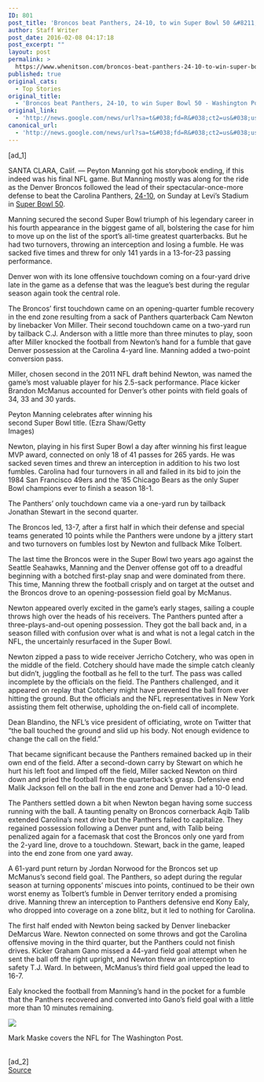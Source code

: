 ```yaml
---
ID: 801
post_title: 'Broncos beat Panthers, 24-10, to win Super Bowl 50 &#8211; Washington Post'
author: Staff Writer
post_date: 2016-02-08 04:17:18
post_excerpt: ""
layout: post
permalink: >
  https://www.whenitson.com/broncos-beat-panthers-24-10-to-win-super-bowl-50-washington-post/
published: true
original_cats:
  - Top Stories
original_title:
  - 'Broncos beat Panthers, 24-10, to win Super Bowl 50 - Washington Post'
original_link:
  - 'http://news.google.com/news/url?sa=t&#038;fd=R&#038;ct2=us&#038;usg=AFQjCNHHwT7eTiZzb2Vz1TB7wFW0fAGwRQ&#038;clid=c3a7d30bb8a4878e06b80cf16b898331&#038;cid=52779044181233&#038;ei=zBa4Vqi9A4T0wAGw6paoDQ&#038;url=https://www.washingtonpost.com/sports/broncos-beat-panthers-24-10-to-win-super-bowl-50/2016/02/07/4ff82334-ce14-11e5-abc9-ea152f0b9561_story.html'
canonical_url:
  - 'http://news.google.com/news/url?sa=t&#038;fd=R&#038;ct2=us&#038;usg=AFQjCNHHwT7eTiZzb2Vz1TB7wFW0fAGwRQ&#038;clid=c3a7d30bb8a4878e06b80cf16b898331&#038;cid=52779044181233&#038;ei=zBa4Vqi9A4T0wAGw6paoDQ&#038;url=https://www.washingtonpost.com/sports/broncos-beat-panthers-24-10-to-win-super-bowl-50/2016/02/07/4ff82334-ce14-11e5-abc9-ea152f0b9561_story.html'
---
```

 [ad_1]
<br><div id=""><p> <span class="dateline">SANTA CLARA, Calif. — </span>Peyton Manning got his storybook ending, if this indeed was his final NFL game. But Manning mostly was along for the ride as the Denver Broncos followed the lead of their spectacular-once-more defense to beat the Carolina Panthers, <a href="http://stats.washingtonpost.com/fb/boxscore.asp?gamecode=20160207007&amp;home=7&amp;vis=29&amp;final=true">24-10</a>, on Sunday at Levi’s Stadium in <a href="https://www.washingtonpost.com/news/sports/wp/2016/02/07/best-of-super-bowl-50-panthers-broncos-analysis-coldplay-halftime-show-commercials/">Super Bowl 50</a>.</p> <p>Manning secured the second Super Bowl triumph of his legendary career in his fourth appearance in the biggest game of all, bolstering the case for him to move up on the list of the sport’s all-time greatest quarterbacks. But he had two turnovers, throwing an interception and losing a fumble. He was sacked five times and threw for only 141 yards in a 13-for-23 passing performance.</p> <p>Denver won with its lone offensive touchdown coming on a four-yard drive late in the game as a defense that was the league’s best during the regular season again took the central role.</p> <p>The Broncos’ first touchdown came on an opening-quarter fumble recovery in the end zone resulting from a sack of Panthers quarterback Cam Newton by linebacker Von Miller. Their second touchdown came on a two-yard run by tailback C.J. Anderson with a little more than three minutes to play, soon after Miller knocked the football from Newton’s hand for a fumble that gave Denver possession at the Carolina 4-yard line. Manning added a two-point conversion pass.</p> <p>Miller, chosen second in the 2011 NFL draft behind Newton, was named the game’s most valuable player for his 2.5-sack performance. Place kicker Brandon McManus accounted for Denver’s other points with field goals of 34, 33 and 30 yards.</p><div class="inline-content inline-photo-left" style="width:300px;"> <a name="c2aeff990c63349e7f4ce20ef0f390b1610398b2"/> <img alt="" src="http://www.whenitson.com/wp-content/uploads/2016/02/Broncos-beat-Panthers-24-10-to-win-Super-Bowl-50-Washington-Post.jpg"/><span class="pb-caption">Peyton Manning celebrates after winning his second Super Bowl title. (Ezra Shaw/Getty Images)</span> </div> <p>Newton, playing in his first Super Bowl a day after winning his first league MVP award, connected on only 18 of 41 passes for 265 yards. He was sacked seven times and threw an interception in addition to his two lost fumbles. Carolina had four turnovers in all and failed in its bid to join the 1984 San Francisco 49ers and the ’85 Chicago Bears as the only Super Bowl champions ever to finish a season 18-1.</p> <p>The Panthers’ only touchdown came via a one-yard run by tailback Jonathan Stewart in the second quarter.</p> <p>The Broncos led, 13-7, after a first half in which their defense and special teams generated 10 points while the Panthers were undone by a jittery start and two turnovers on fumbles lost by Newton and fullback Mike Tolbert.</p> <p>The last time the Broncos were in the Super Bowl two years ago against the Seattle Seahawks, Manning and the Denver offense got off to a dreadful beginning with a botched first-play snap and were dominated from there. This time, Manning threw the football crisply and on target at the outset and the Broncos drove to an opening-possession field goal by McManus.</p> <p>Newton appeared overly excited in the game’s early stages, sailing a couple throws high over the heads of his receivers. The Panthers punted after a three-plays-and-out opening possession. They got the ball back and, in a season filled with confusion over what is and what is not a legal catch in the NFL, the uncertainly resurfaced in the Super Bowl.</p> <p>Newton zipped a pass to wide receiver Jerricho Cotchery, who was open in the middle of the field. Cotchery should have made the simple catch cleanly but didn’t, juggling the football as he fell to the turf. The pass was called incomplete by the officials on the field. The Panthers challenged, and it appeared on replay that Cotchery might have prevented the ball from ever hitting the ground. But the officials and the NFL representatives in New York assisting them felt otherwise, upholding the on-field call of incomplete.</p> <p>Dean Blandino, the NFL’s vice president of officiating, wrote on Twitter that “the ball touched the ground and slid up his body. Not enough evidence to change the call on the field.”</p> <p>That became significant because the Panthers remained backed up in their own end of the field. After a second-down carry by Stewart on which he hurt his left foot and limped off the field, Miller sacked Newton on third down and pried the football from the quarterback’s grasp. Defensive end Malik Jackson fell on the ball in the end zone and Denver had a 10-0 lead.</p> <p>The Panthers settled down a bit when Newton began having some success running with the ball. A taunting penalty on Broncos cornerback Aqib Talib extended Carolina’s next drive but the Panthers failed to capitalize. They regained possession following a Denver punt and, with Talib being penalized again for a facemask that cost the Broncos only one yard from the 2-yard line, drove to a touchdown. Stewart, back in the game, leaped into the end zone from one yard away.</p> <p>A 61-yard punt return by Jordan Norwood for the Broncos set up McManus’s second field goal. The Panthers, so adept during the regular season at turning opponents’ miscues into points, continued to be their own worst enemy as Tolbert’s fumble in Denver territory ended a promising drive. Manning threw an interception to Panthers defensive end Kony Ealy, who dropped into coverage on a zone blitz, but it led to nothing for Carolina.</p> <p>The first half ended with Newton being sacked by Denver linebacker DeMarcus Ware. Newton connected on some throws and got the Carolina offensive moving in the third quarter, but the Panthers could not finish drives. Kicker Graham Gano missed a 44-yard field goal attempt when he sent the ball off the right upright, and Newton threw an interception to safety T.J. Ward. In between, McManus’s third field goal upped the lead to 16-7.</p> <p>Ealy knocked the football from Manning’s hand in the pocket for a fumble that the Panthers recovered and converted into Gano’s field goal with a little more than 10 minutes remaining.</p> </div><div readability="32"><a href="http://www.washingtonpost.com/people/mark-maske"><img src="http://www.whenitson.com/wp-content/uploads/2016/02/1454905038_696_Broncos-beat-Panthers-24-10-to-win-Super-Bowl-50-Washington-Post.jpg" data-threshold="480" class="post-body-headshot-left "/></a><p>Mark Maske covers the NFL for The Washington Post.</p></div>
<br>[ad_2]
<br><a href="http://news.google.com/news/url?sa=t&#038;fd=R&#038;ct2=us&#038;usg=AFQjCNHHwT7eTiZzb2Vz1TB7wFW0fAGwRQ&#038;clid=c3a7d30bb8a4878e06b80cf16b898331&#038;cid=52779044181233&#038;ei=zBa4Vqi9A4T0wAGw6paoDQ&#038;url=https://www.washingtonpost.com/sports/broncos-beat-panthers-24-10-to-win-super-bowl-50/2016/02/07/4ff82334-ce14-11e5-abc9-ea152f0b9561_story.html">Source </a>